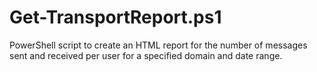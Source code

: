 # Get-TransportReport.ps1
PowerShell script to create an HTML report for the number of messages sent and received per user for a specified domain and date range.
